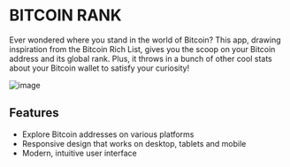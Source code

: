 # BITCOIN RANK

Ever wondered where you stand in the world of Bitcoin? This app, drawing inspiration from the Bitcoin Rich List, gives you the scoop on your Bitcoin address and its global rank. Plus, it throws in a bunch of other cool stats about your Bitcoin wallet to satisfy your curiosity!

![image](https://github.com/besoeasy/bitcoinrank/assets/8281782/7ab9c3ed-16e3-44a5-b968-53db1b4d9e93)

## Features

- Explore Bitcoin addresses on various platforms
- Responsive design that works on desktop, tablets and mobile
- Modern, intuitive user interface
